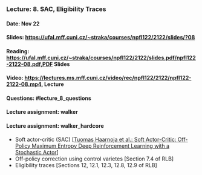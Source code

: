 ### Lecture: 8. SAC, Eligibility Traces
#### Date: Nov 22
#### Slides: https://ufal.mff.cuni.cz/~straka/courses/npfl122/2122/slides/?08
#### Reading: https://ufal.mff.cuni.cz/~straka/courses/npfl122/2122/slides.pdf/npfl122-2122-08.pdf,PDF Slides
#### Video: https://lectures.ms.mff.cuni.cz/video/rec/npfl122/2122/npfl122-2122-08.mp4, Lecture
#### Questions: #lecture_8_questions
#### Lecture assignment: walker
#### Lecture assignment: walker_hardcore

- Soft actor-critic (SAC) [[Tuomas Haarnoja et al.: Soft Actor-Critic: Off-Policy Maximum Entropy Deep Reinforcement Learning with a Stochastic Actor](https://arxiv.org/abs/1801.01290)]
- Off-policy correction using control varietes [Section 7.4 of RLB]
- Eligibility traces [Sections 12, 12.1, 12.3, 12.8, 12.9 of RLB]
